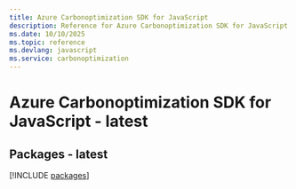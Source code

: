 ```yaml
---
title: Azure Carbonoptimization SDK for JavaScript
description: Reference for Azure Carbonoptimization SDK for JavaScript
ms.date: 10/10/2025
ms.topic: reference
ms.devlang: javascript
ms.service: carbonoptimization
---
```

# Azure Carbonoptimization SDK for JavaScript - latest
## Packages - latest
[!INCLUDE [packages](carbonoptimization-index.md)]